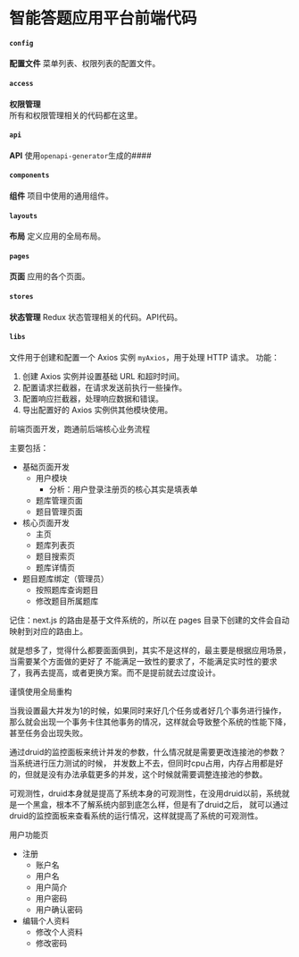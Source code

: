 # 智能答题应用平台前端代码

#### `config`
**配置文件**
菜单列表、权限列表的配置文件。

#### `access`
**权限管理**  
所有和权限管理相关的代码都在这里。

#### `api`
**API**
使用`openapi-generator`生成的####

#### `components`
**组件**
项目中使用的通用组件。

#### `layouts`
**布局**
定义应用的全局布局。

#### `pages`
**页面**
应用的各个页面。

#### `stores`
**状态管理**
Redux 状态管理相关的代码。API代码。

#### `libs`

文件用于创建和配置一个 Axios 实例 `myAxios`，用于处理 HTTP 请求。
功能：
1. 创建 Axios 实例并设置基础 URL 和超时时间。
2. 配置请求拦截器，在请求发送前执行一些操作。
3. 配置响应拦截器，处理响应数据和错误。
4. 导出配置好的 Axios 实例供其他模块使用。


前端页面开发，跑通前后端核心业务流程

主要包括：
- 基础页面开发
  - 用户模块
    - 分析：用户登录注册页的核心其实是填表单
  - 题库管理页面
  - 题目管理页面
- 核心页面开发
  - 主页
  - 题库列表页
  - 题目搜索页
  - 题库详情页
- 题目题库绑定（管理员）
  - 按照题库查询题目 
  - 修改题目所属题库



记住：next.js 的路由是基于文件系统的，所以在 pages 目录下创建的文件会自动映射到对应的路由上。

就是想多了，觉得什么都要面面俱到，其实不是这样的，最主要是根据应用场景，当需要某个方面做的更好了
不能满足一致性的要求了，不能满足实时性的要求了，我再去提高，或者更换方案。而不是提前就去过度设计。

谨慎使用全局重构

当我设置最大并发为1的时候，如果同时来好几个任务或者好几个事务进行操作，那么就会出现一个事务卡住其他事务的情况，这样就会导致整个系统的性能下降，
甚至任务会出现失败。

通过druid的监控面板来统计并发的参数，什么情况就是需要更改连接池的参数？当系统进行压力测试的时候，
并发数上不去，但同时cpu占用，内存占用都是好的，但就是没有办法承载更多的并发，这个时候就需要调整连接池的参数。

可观测性，druid本身就是提高了系统本身的可观测性，在没用druid以前，系统就是一个黑盒，根本不了解系统内部到底怎么样，但是有了druid之后，
就可以通过druid的监控面板来查看系统的运行情况，这样就提高了系统的可观测性。



用户功能页
- 注册
  - 账户名
  - 用户名
  - 用户简介
  - 用户密码
  - 用户确认密码
- 编辑个人资料
  - 修改个人资料
  - 修改密码



